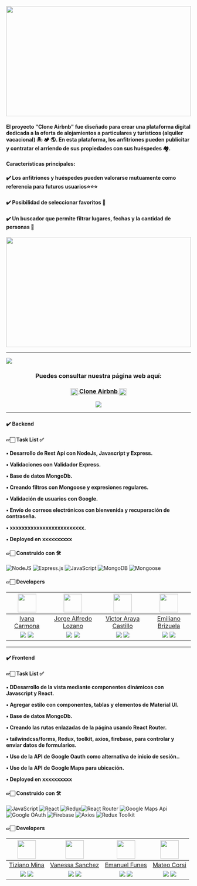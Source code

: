 <img align="center" width="100%"  height="300px" src="https://logodownload.org/wp-content/uploads/2016/10/airbnb-logo-0.png">

<h4>El proyecto "Clone Airbnb" fue diseñado para crear una plataforma digital dedicada a la oferta de alojamientos a particulares y turísticos (alquiler vacacional) 🏝 🏕 🌎. En esta plataforma, los anfitriones pueden publicitar y contratar el arriendo de sus propiedades con sus huéspedes 🏘.</h4>

<h4>Características principales:</h4>
<h4>✔️ Los anfitriones y huéspedes pueden valorarse mutuamente como referencia para futuros usuarios⭐⭐⭐</h4>
<h4>✔️ Posibilidad de seleccionar favoritos 🖤</h4>
<h4>✔️ Un buscador que permite filtrar lugares, fechas y la cantidad de personas 🔎</h4>


<p align="center" ><img width="100%" height="300px" align="center"src="https://media.tenor.com/td_EA9TfVnsAAAAC/room.gif"></p> 

<hr/>

<img align="center" src="https://res.cloudinary.com/desr2crlz/image/upload/v1698208753/paginaVista_cjonyr.png">

<h3 align="center"  ><b>Puedes consultar nuestra página web aquí:</b></h3>
<h3 align="center"><a href="xxxxxlink deployxxxxxx" target="_blank" rel="noopener noreferrer"> <img align="center" width="20px"  height="20px" src="https://cdn.icon-icons.com/icons2/2699/PNG/512/airbnb_logo_icon_170605.png"> Clone Airbnb <img align="center" width="20px"  height="20px" src="https://cdn.icon-icons.com/icons2/2699/PNG/512/airbnb_logo_icon_170605.png"> </a></h3>
<p  align="center" ><a href="https://www.youtube.com" target="_blank" rel="noopener noreferrer"> <img align="center" src="https://img.shields.io/badge/Video Preview%20-%23FF0000.svg?&style=for-the-badge&logo=YouTube&logoColor=white"/></a></p>

<hr/>

<h4>✔️ Backend </h4>

<h4>👉🏻 Task List ✅<h4>

<p>▪️ Desarrollo de Rest Api con NodeJs, Javascript y Express.</p>
<p>▪️ Validaciones con Validador Express.</p>
<p>▪️ Base de datos MongoDb.</p>
<p>▪️ Creando filtros con Mongoose y expresiones regulares.</p>
<p>▪️ Validación de usuarios con Google.</p>
<p>▪️ Envío de correos electrónicos con bienvenida y recuperación de contraseña.</p>
<p>▪️ xxxxxxxxxxxxxxxxxxxxxxxxx.</p>
<p>▪️ Deployed en xxxxxxxxxx</p>

<h4> 👉🏻 Construido con 🛠️ </h4>

![NodeJS](https://img.shields.io/badge/Node.js-6DA55F?style=for-the-badge&logo=Node.js&logoColor=white) 
![Express.js](https://img.shields.io/badge/Express.js-%23404d59.svg?style=for-the-badge&logo=Express&logoColor=%2361DAFB) ![JavaScript](https://img.shields.io/badge/JavaScript-%23323330.svg?style=for-the-badge&logo=Javascript&logoColor=%23F7DF1E) ![MongoDB](https://img.shields.io/badge/MongoDB-%234ea94b.svg?style=for-the-badge&logo=MongoDB&logoColor=white) 
![Mongoose](https://img.shields.io/badge/Mongoose-%2320232a.svg?style=for-the-badge&logo=Mongoose&logoColor=%%2361DAFB)

<h4>👉🏻 Developers</h4>

| <img src="https://res.cloudinary.com/desr2crlz/image/upload/v1698250169/WhatsApp_Image_2023-07-31_at_17.03.14_ejlets.jpg" width="50"> | <img src="https://res.cloudinary.com/desr2crlz/image/upload/v1698250488/1690736625494_etz2jv.jpg" width="50"> | <img src="https://res.cloudinary.com/desr2crlz/image/upload/v1698250780/187428602_714116179624253_2044403315537487648_n_niuowj.jpg" width="50"> | <img src="https://res.cloudinary.com/desr2crlz/image/upload/v1698250955/1678972956054_aaj6sg.jpg" width="50"> |
|:-:|:-:|:-:|:-:|
| [Ivana Carmona](https://github.com/antonella-carmona) | [Jorge Alfredo Lozano](https://github.com/JorgeAlfredoLozano/JorgeAlfredoLozano) | [Victor Araya Castillo](https://github.com/varayac?tab=repositories) | [Emiliano Brizuela](https://github.com/emybr) |
| <a href="https://github.com/antonella-carmona"><img src="https://img.shields.io/badge/github-%23121011.svg?&style=for-the-badge&logo=github&logoColor=white"/></a> <a href="https://www.linkedin.com/in/ivana-carmona-5a166520a/"><img src="https://img.shields.io/badge/linkedin%20-%230077B5.svg?&style=for-the-badge&logo=linkedin&logoColor=white"/></a> | <a href="https://github.com/JorgeAlfredoLozano/JorgeAlfredoLozano"><img src="https://img.shields.io/badge/github-%23121011.svg?&style=for-the-badge&logo=github&logoColor=white"/></a> <a href="https://www.linkedin.com/in/jorgealozano/"><img src="https://img.shields.io/badge/linkedin%20-%230077B5.svg?&style=for-the-badge&logo=linkedin&logoColor=white"/></a> | <a href="https://github.com/varayac?tab=repositories"><img src="https://img.shields.io/badge/github-%23121011.svg?&style=for-the-badge&logo=github&logoColor=white"/></a> <a href="https://www.linkedin.com/in/victor-a/"><img src="https://img.shields.io/badge/linkedin%20-%230077B5.svg?&style=for-the-badge&logo=linkedin&logoColor=white"/></a> | <a href="https://github.com/emybr"><img src="https://img.shields.io/badge/github-%23121011.svg?&style=for-the-badge&logo=github&logoColor=white"/></a> <a href="https://www.linkedin.com/in/emiliano-brizuela-65045466/"><img src="https://img.shields.io/badge/linkedin%20-%230077B5.svg?&style=for-the-badge&logo=linkedin&logoColor=white"/></a> |


<hr/>

<h4>✔️ Frontend </h4>

<h4>👉🏻 Task List ✅<h4>

<p>▪️ DDesarrollo de la vista mediante componentes dinámicos con Javascript y React.</p>
<p>▪️ Agregar estilo con componentes, tablas y elementos de Material UI.</p>
<p>▪️ Base de datos MongoDb.</p>
<p>▪️ Creando las rutas enlazadas de la página usando React Router.</p>
<p>▪️ tailwindcss/forms, Redux, toolkit, axios, firebase, para controlar y enviar datos de formularios.</p>
<p>▪️ Uso de la API de Google Oauth como alternativa de inicio de sesión..</p>
<p>▪️ Uso de la API de Google Maps para ubicación.</p>
<p>▪️ Deployed en xxxxxxxxxx</p>

<h4> 👉🏻 Construido con 🛠️ </h4>

![JavaScript](https://img.shields.io/badge/JavaScript-%23323330.svg?style=for-the-badge&logo=Javascript&logoColor=%23F7DF1E) ![React](https://img.shields.io/badge/React-149eca?style=for-the-badge&logo=react&logoColor=fff) ![Redux](https://img.shields.io/badge/Redux_Toolkit-%23593d88.svg?style=for-the-badge&logo=redux&logoColor=white)![React Router](https://img.shields.io/badge/React_Router-000?style=for-the-badge&logo=reactrouter&logoColor=fff) ![Google Maps Api](https://img.shields.io/badge/Google_Maps_Api-DE4032?style=for-the-badge&logo=GoogleMaps&logoColor=fff) ![Google OAuth](https://img.shields.io/badge/Google_OAuth-%23323330.svg?style=for-the-badge&logo=Google&logoColor=%23F7DF1E) ![Firebase](https://img.shields.io/badge/Firebase-%23323330.svg?style=for-the-badge&logo=Firebase&logoColor=%FFA611) ![Axios](https://img.shields.io/badge/Axios-%23323330.svg?style=for-the-badge) ![Redux Toolkit](https://img.shields.io/badge/Redux_Toolkit-%23593d88.svg?style=for-the-badge&logo=redux&logoColor=white)


<h4>👉🏻 Developers</h4>

| <img src="https://res.cloudinary.com/desr2crlz/image/upload/v1698321067/1687562225518_ix5vtb.jpg" width="50"> | <img src="https://res.cloudinary.com/desr2crlz/image/upload/v1698321113/1684766130356_pfxrdb.jpg" width="50"> | <img src="https://res.cloudinary.com/desr2crlz/image/upload/v1698321006/1693281606719_gdvgex.jpg" width="50"> | <img src="https://res.cloudinary.com/desr2crlz/image/upload/v1698321159/1673531572145_qdxmxh.jpg" width="50"> |
|:-:|:-:|:-:|:-:|
| [Tiziano Mina](https://github.com/Tizianomina?tab=repositories) | [Vanessa Sanchez](https://github.com/NezziY) | [Emanuel Funes](https://github.com/EmanFun) | [Mateo Corsi](https://github.com/Mateocorsi33) |
| <a href="https://github.com/Tizianomina?tab=repositories"><img src="https://img.shields.io/badge/github-%23121011.svg?&style=for-the-badge&logo=github&logoColor=white"/></a> <a href="https://www.linkedin.com/in/tiziano-mina/"><img src="https://img.shields.io/badge/linkedin%20-%230077B5.svg?&style=for-the-badge&logo=linkedin&logoColor=white"/></a> | <a href="https://github.com/NezziY"><img src="https://img.shields.io/badge/github-%23121011.svg?&style=for-the-badge&logo=github&logoColor=white"/></a> <a href="https://www.linkedin.com/in/bertha-vanessa-s%C3%A1nchez-posadas-5b05a9208/"><img src="https://img.shields.io/badge/linkedin%20-%230077B5.svg?&style=for-the-badge&logo=linkedin&logoColor=white"/></a> | <a href="https://github.com/Mateocorsi33"><img src="https://img.shields.io/badge/github-%23121011.svg?&style=for-the-badge&logo=github&logoColor=white"/></a> <a href="https://www.linkedin.com/in/mateocorsi/"><img src="https://img.shields.io/badge/linkedin%20-%230077B5.svg?&style=for-the-badge&logo=linkedin&logoColor=white"/></a> | <a href="https://github.com/EmanFun"><img src="https://img.shields.io/badge/github-%23121011.svg?&style=for-the-badge&logo=github&logoColor=white"/></a> <a href="https://www.linkedin.com/in/emanuel-funes-1b1171183/"><img src="https://img.shields.io/badge/linkedin%20-%230077B5.svg?&style=for-the-badge&logo=linkedin&logoColor=white"/></a> |